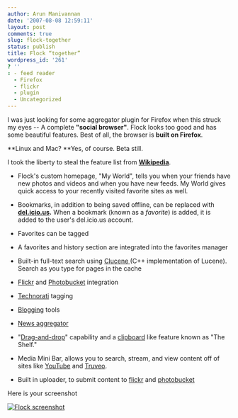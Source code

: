 ```yaml
---
author: Arun Manivannan
date: '2007-08-08 12:59:11'
layout: post
comments: true
slug: flock-together
status: publish
title: Flock “together”
wordpress_id: '261'
? ''
: - feed reader
  - Firefox
  - flickr
  - plugin
  - Uncategorized
---
```


I was just looking for some aggregator plugin for Firefox when this struck my
eyes -- A complete **"social browser"**. Flock looks too good and has some
beautiful features. Best of all, the browser is **built on Firefox**.

**Linux and Mac? **Yes, of course. Beta still.

I took the liberty to steal the feature list from **[Wikipedia][1]**.

  * Flock's custom homepage, "My World", tells you when your friends have new
photos and videos and when you have new feeds. My World gives quick access to
your recently visited favorite sites as well.

  * Bookmarks, in addition to being saved offline, can be replaced with
**[del.icio.us][2].** When a bookmark (known as a _favorite_) is added, it is
added to the user's del.icio.us account.

  * Favorites can be tagged

  * A favorites and history section are integrated into the favorites manager

  * Built-in full-text search using [Clucene ][3](C++ implementation of
Lucene). Search as you type for pages in the cache

  * [Flickr][4] and [Photobucket][5] integration

  * [Technorati][6] tagging

  * [Blogging][7] tools

  * [News aggregator][8]

  * "[Drag-and-drop][9]" capability and a [clipboard][10] like feature known
as "The Shelf."

  * Media Mini Bar, allows you to search, stream, and view content off of
sites like [YouTube][11] and [Truveo][12].

  * Built in uploader, to submit content to [flickr][4] and [photobucket][5]

Here is your screenshot

[![Flock screenshot][13]][14]

   [1]: http://en.wikipedia.org/wiki/Flock_%28web_browser%29

   [2]: http://en.wikipedia.org/wiki/Del.icio.us (Del.icio.us)

   [3]: http://en.wikipedia.org/wiki/Clucene (Clucene)

   [4]: http://en.wikipedia.org/wiki/Flickr (Flickr)

   [5]: http://en.wikipedia.org/wiki/Photobucket (Photobucket)

   [6]: http://en.wikipedia.org/wiki/Technorati (Technorati)

   [7]: http://en.wikipedia.org/wiki/Blog (Blog)

   [8]: http://en.wikipedia.org/wiki/News_aggregator (News aggregator)

   [9]: http://en.wikipedia.org/wiki/Drag-and-drop (Drag-and-drop)

   [10]: http://en.wikipedia.org/wiki/Clipboard (Clipboard)

   [11]: http://en.wikipedia.org/wiki/YouTube (YouTube)

   [12]: http://en.wikipedia.org/w/index.php?title=Truveo&action=edit (Truveo)

   [13]: http://www.arunma.com/wp-content/uploads/2007/08/flock.thumbnail.png

   [14]: http://www.arunma.com/wp-content/uploads/2007/08/flock.png (Flock
screenshot)

